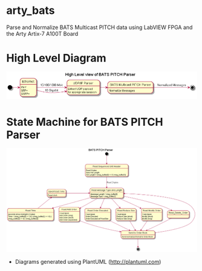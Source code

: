 # arty_bats
Parse and Normalize BATS Multicast PITCH data using LabVIEW FPGA and the Arty Artix-7 A100T Board

# High Level Diagram
![High Level Diagram](High_Level.png)


# State Machine for BATS PITCH Parser
![BATS PITCH Parser](BATS_PITCH_Parser.png)

* Diagrams generated using PlantUML (http://plantuml.com)